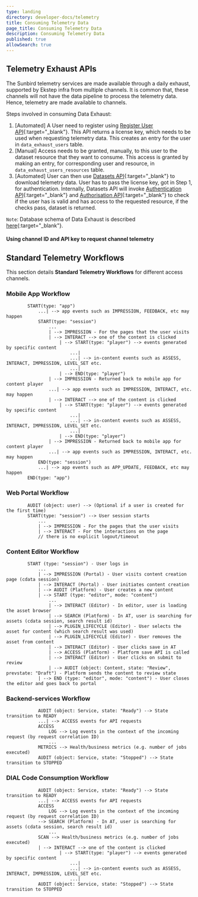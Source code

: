 ```yaml
---
type: landing
directory: developer-docs/telemetry
title: Consuming Telemetry Data
page_title: Consuming Telemetry Data
description: Consuming Telemetry Data
published: true
allowSearch: true
---
```


## Telemetry Exhaust APIs

The Sunbird telemetry services are made available through a daily exhaust, supported by Ekstep infra from multiple channels. It is common that, these channels will not have the data pipeline to process the telemetry data. Hence, telemetry are made available to channels.

Steps involved in consuming Data Exhaust:

1. [Automated] A User need to register using [Register User API](https://github.com/ekstep/Common-Design/wiki/Data-Exhaust-API-Specification#data-exhaust-register-user-api){:target="_blank"}. This API returns a license key, which needs to be used when requesting telemetry data. This creates an entry for the user in ```data_exhaust_users``` table. 
2. [Manual] Access needs to be granted, manually, to this user to the dataset resource that they want to consume. This access is granted by making an entry, for corresponding user and resource, in ```data_exhaust_users_resources``` table.
3. [Automated] User can then use [Datasets API](https://github.com/ekstep/Common-Design/wiki/Data-Exhaust-API-Specification#data-exhaust-dataset-api){:target="_blank"} to download telemetry data. User has to pass the license key, got in Step 1, for authentication. Internally, Datasets API will invoke [Authentication API](https://github.com/ekstep/Common-Design/wiki/Data-Exhaust-API-Specification#data-exhaust-authenticate-api){:target="_blank"} and [Authorisation API](https://github.com/ekstep/Common-Design/wiki/Data-Exhaust-API-Specification#data-exhaust-authorize-api){:target="_blank"} to check if the user has is valid and has access to the requested resource, if the checks pass, dataset is returned.

```Note```: Database schema of Data Exhaust is described [here](https://github.com/ekstep/Common-Design/wiki/TDD-DataSets#database-schema-changes){:target="_blank"}.

#### Using channel ID and API key to request channel telemetry

## Standard Telemetry Workflows

This section details **Standard Telemetry Workflows** for different access channels.

### Mobile App Workflow

````
        START(type: "app")
            ...| --> app events such as IMPRESSION, FEEDBACK, etc may happen
            START(type: "session")
                ...
                | --> IMPRESSION - For the pages that the user visits
                | --> INTERACT --> one of the content is clicked
                    | --> START(type: "player") --> events generated by specific content
                        ...|
                        ...| --> in-content events such as ASSESS, INTERACT, IMPRESSION, LEVEL_SET etc.
                        ...|
                    | --> END(type: "player")
                | --> IMPRESSION - Returned back to mobile app for content player
                ...| --> app events such as IMPRESSION, INTERACT, etc. may happen
                | --> INTERACT --> one of the content is clicked
                    | --> START(type: "player") --> events generated by specific content
                        ...|
                        ...| --> in-content events such as ASSESS, INTERACT, IMPRESSION, LEVEL_SET etc.
                        ...|
                    | --> END(type: "player")
                | --> IMPRESSION - Returned back to mobile app for content player
                ...| --> app events such as IMPRESSION, INTERACT, etc. may happen
            END(type: "session")
            ...| --> app events such as APP_UPDATE, FEEDBACK, etc may happen
        END(type: "app")
````

### Web Portal Workflow

````
        AUDIT (object: user) --> (Optional if a user is created for the first time)
        START(type: "session") --> User session starts
            ...
            | --> IMPRESSION - For the pages that the user visits
            | --> INTERACT - For the interactions on the page
            // there is no explicit logout/timeout
````

### Content Editor Workflow

````
        START (type: "session") - User logs in
            ...
            | --> IMPRESSION (Portal) - User visits content creation page (cdata session)
            | --> INTERACT (Portal) - User initiates content creation
            | --> AUDIT (Platform) - User creates a new content
            | --> START (type: "editor", mode: "content")
                ...
                | --> INTERACT (Editor) - In editor, user is loading the asset browser
                | --> SEARCH (Platform) - In AT, user is searching for assets (cdata session, search result id)
                | --> PLUGIN_LIFECYCLE (Editor) - User selects the asset for content (which search result was used)
                | --> PLUGIN_LIFECYCLE (Editor) - User removes the asset from content
                | --> INTERACT (Editor) - User clicks save in AT
                | --> ACCESS (Platform) - Platform save API is called
                | --> INTERACT (Editor) - User clicks on submit to review
                | --> AUDIT (object: Content, state: "Review", prevstate: "Draft") - Platform sends the content to review state
            | --> END (type: "editor", mode: "content") - User closes the editor and goes back to portal
````
    
### Backend-services Workflow

````
            AUDIT (object: Service, state: "Ready") --> State transition to READY
            ...| --> ACCESS events for API requests
            ACCESS
                LOG --> Log events in the context of the incoming request (by request correlation ID)
                ...
            METRICS --> Health/business metrics (e.g. number of jobs executed)
            AUDIT (object: Service, state: "Stopped") --> State transition to STOPPED
````

### DIAL Code Consumption Workflow

````
            AUDIT (object: Service, state: "Ready") --> State transition to READY
            ...| --> ACCESS events for API requests
            ACCESS
                LOG --> Log events in the context of the incoming request (by request correlation ID)
            --> SEARCH (Platform) - In AT, user is searching for assets (cdata session, search result id)
                ...
            SCAN --> Health/business metrics (e.g. number of jobs executed)
            | --> INTERACT --> one of the content is clicked
                    | --> START(type: "player") --> events generated by specific content
                        ...|
                        ...| --> in-content events such as ASSESS, INTERACT, IMPRESSION, LEVEL_SET etc.
                        ...|
            AUDIT (object: Service, state: "Stopped") --> State transition to STOPPED

````

